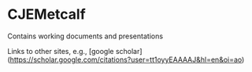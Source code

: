# CJEMetcalf

Contains working documents and presentations

Links to other sites, e.g., [google scholar] (https://scholar.google.com/citations?user=tt1oyyEAAAAJ&hl=en&oi=ao)
